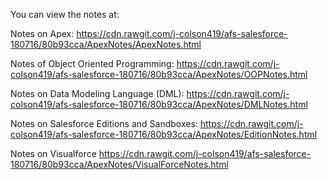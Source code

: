 You can view the notes at:

Notes on Apex:
https://cdn.rawgit.com/j-colson419/afs-salesforce-180716/80b93cca/ApexNotes/ApexNotes.html

Notes of Object Oriented Programming:
https://cdn.rawgit.com/j-colson419/afs-salesforce-180716/80b93cca/ApexNotes/OOPNotes.html

Notes on Data Modeling Language (DML):
https://cdn.rawgit.com/j-colson419/afs-salesforce-180716/80b93cca/ApexNotes/DMLNotes.html

Notes on Salesforce Editions and Sandboxes:
https://cdn.rawgit.com/j-colson419/afs-salesforce-180716/80b93cca/ApexNotes/EditionNotes.html

Notes on Visualforce
https://cdn.rawgit.com/j-colson419/afs-salesforce-180716/80b93cca/ApexNotes/VisualForceNotes.html
